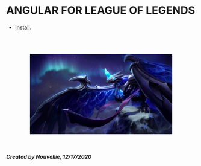 # ANGULAR FOR LEAGUE OF LEGENDS

- [Install.](https://..)


<br><br><p align="center">
  <img width="75%" height="75%" src="https://github.com/Nouvellie/angular-lol/blob/main/contents/img/anivia.png" alt="Anivia Wallpaper">
</p>

<br><br>
***Created by Nouvellie, 12/17/2020***